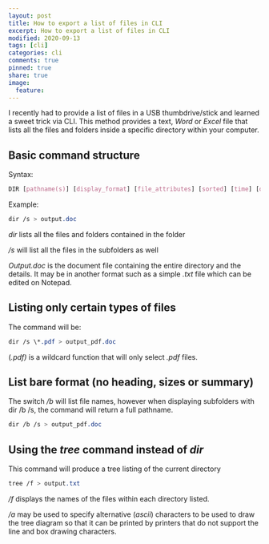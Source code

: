 ```yaml
---
layout: post
title: How to export a list of files in CLI
excerpt: How to export a list of files in CLI
modified: 2020-09-13
tags: [cli]
categories: cli
comments: true
pinned: true
share: true
image:
  feature:
---
```


I recently had to provide a list of files in a USB thumbdrive/stick and learned a sweet trick via CLI. This method provides a text, _Word_ or _Excel_ file that lists all the files and folders inside a specific directory within your computer.

## Basic command structure

Syntax:

```css
DIR [pathname(s)] [display_format] [file_attributes] [sorted] [time] [options]
```

Example:

```css
dir /s > output.doc
```

_dir_ lists all the files and folders contained in the folder

_/s_ will list all the files in the subfolders as well

_Output.doc_ is the document file containing the entire directory and the details. It may be in another format such as a simple _.txt_ file which can be edited on Notepad.

## Listing only certain types of files

The command will be:

```css
dir /s \*.pdf > output_pdf.doc
```

(_.pdf)_ is a wildcard function that will only select _.pdf_ files.

## List bare format (no heading, sizes or summary)

The switch _/b_ will list file names, however when displaying subfolders with dir /b /s, the command will return a full pathname.

```css
dir /b /s > output_pdf.doc
```

## Using the _tree_ command instead of _dir_

This command will produce a tree listing of the current directory

```css
tree /f > output.txt
```

_/f_ displays the names of the files within each directory listed.

_/a_ may be used to specify alternative (_ascii_) characters to be used to draw the tree diagram so that it can be printed by printers that do not support the line and box drawing characters.
